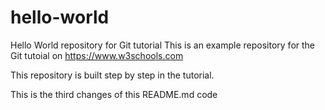 
# hello-world
Hello World repository for Git tutorial
This is an example repository for the Git tutoial on https://www.w3schools.com

This repository is built step by step in the tutorial.

This is the third changes of this README.md code

